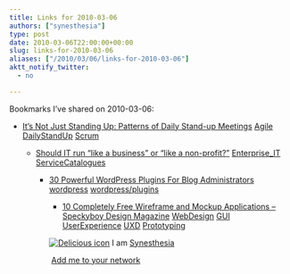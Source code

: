 ```yaml
---
title: Links for 2010-03-06
authors: ["synesthesia"]
type: post
date: 2010-03-06T22:00:00+00:00
slug: links-for-2010-03-06 
aliases: ["/2010/03/06/links-for-2010-03-06"]
aktt_notify_twitter:
  - no

---
```

Bookmarks I&#8217;ve shared on 2010-03-06:

  * [It&#8217;s Not Just Standing Up: Patterns of Daily Stand-up Meetings][1] 
    [Agile][2] [DailyStandUp][3] [Scrum][4] </li> 
    
      * [Should IT run &ldquo;like a business&rdquo; or &ldquo;like a non-profit?&rdquo;][5] 
        [Enterprise_IT][6] [ServiceCatalogues][7] </li> 
        
          * [30 Powerful WordPress Plugins For Blog Administrators][8] 
            [wordpress][9] [wordpress/plugins][10] </li> 
            
              * [10 Completely Free Wireframe and Mockup Applications &#8211; Speckyboy Design Magazine][11] 
                [WebDesign][12] [GUI][13] [UserExperience][14] [UXD][15] [Prototyping][16] </li> </ul> 
                
                <p class="deliciouslink">
                  <a href="https://del.icio.us/synesthesia" title="See all my bookmarks on del.icio.us"><img src="https://www.synesthesia.co.uk/images/deliciousicon.jpg" alt="Delicious icon" /></a>&nbsp;I am <a href="https://del.icio.us/synesthesia" title="See all my bookmarks on del.icio.us">Synesthesia</a>
                </p>
                
                <p class="deliciouslink">
                  <a href="https://del.icio.us/network?add=synesthesia" title="Add me to your del.icio.us network"><img src="https://www.synesthesia.co.uk/images/add.gif" alt="" /></a>&nbsp;<a href="https://del.icio.us/network?add=synesthesia" title="Add me to your del.icio.us network">Add me to your network</a>
                </p>

 [1]: https://martinfowler.com/articles/itsNotJustStandingUp.html
 [2]: https://delicious.com/synesthesia/Agile
 [3]: https://delicious.com/synesthesia/DailyStandUp
 [4]: https://delicious.com/synesthesia/Scrum
 [5]: https://blogs.msdn.com/nickmalik/archive/2010/03/05/should-it-run-like-a-business-or-like-a-non-profit.aspx
 [6]: https://delicious.com/synesthesia/Enterprise_IT
 [7]: https://delicious.com/synesthesia/ServiceCatalogues
 [8]: https://www.1stwebdesigner.com/wordpress/best-wordpress-plugins-blog-administrators/
 [9]: https://delicious.com/synesthesia/wordpress
 [10]: https://delicious.com/synesthesia/wordpress%2Fplugins
 [11]: https://speckyboy.mobify.me/2010/01/11/10-completely-free-wireframe-and-mockup-applications/
 [12]: https://delicious.com/synesthesia/WebDesign
 [13]: https://delicious.com/synesthesia/GUI
 [14]: https://delicious.com/synesthesia/UserExperience
 [15]: https://delicious.com/synesthesia/UXD
 [16]: https://delicious.com/synesthesia/Prototyping